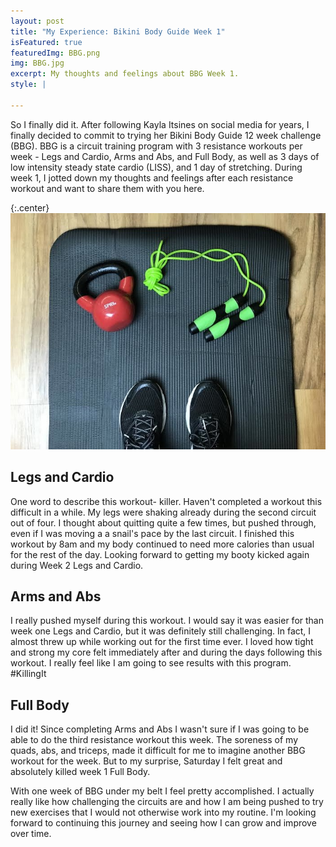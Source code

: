 ```yaml
---
layout: post
title: "My Experience: Bikini Body Guide Week 1"
isFeatured: true
featuredImg: BBG.png
img: BBG.jpg
excerpt: My thoughts and feelings about BBG Week 1.
style: |

---
```


So I finally did it. After following Kayla Itsines on social media for years, I finally decided to commit to trying her Bikini Body Guide 12 week challenge (BBG). BBG is a circuit training program with 3 resistance workouts per week - Legs and Cardio, Arms and Abs, and Full Body, as well as 3 days of low intensity steady state cardio (LISS), and 1 day of stretching. During week 1, I jotted down my thoughts and feelings after each resistance workout and want to share them with you here.

{:.center}
![BBG](/assets/images/BBG.png "BBG")

## Legs and Cardio
One word to describe this workout- killer. Haven't completed a workout this difficult in a while. My legs were shaking already during the second circuit out of four. I thought about quitting quite a few times, but pushed through, even if I was moving a a snail's pace by the last circuit. I finished this workout by 8am and my body continued to need more calories than usual for the rest of the day. Looking forward to getting my booty kicked again during Week 2 Legs and Cardio.

## Arms and Abs
I really pushed myself during this workout. I would say it was easier for than week one Legs and Cardio, but it was definitely still challenging. In fact, I almost threw up while working out for the first time ever. I loved how tight and strong my core felt immediately after and during the days following this workout. I really feel like I am going to see results with this program. #KillingIt

## Full Body
I did it! Since completing Arms and Abs I wasn't sure if I was going to be able to do the third resistance workout this week. The soreness of my quads, abs, and triceps, made it difficult for me to imagine another BBG workout for the week. But to my surprise, Saturday I felt great and absolutely killed week 1 Full Body.


With one week of BBG under my belt I feel pretty accomplished. I actually really like how challenging the circuits are and how I am being pushed to try new exercises that I would not otherwise work into my routine. I'm looking forward to continuing this journey and seeing how I can grow and improve over time.

